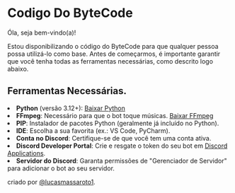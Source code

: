 # Codigo Do ByteCode
Óla, seja bem-vindo(a)!

Estou disponibilizando o código do ByteCode para que qualquer pessoa possa utilizá-lo como base. Antes de começarmos, é importante garantir que você tenha todas as ferramentas necessárias, como descrito logo abaixo.

<h2>Ferramentas Necessárias.</h2>
<li><b>Python</b> (versão 3.12+): <a href="https://www.python.org/downloads/">Baixar Python</a></li>
<li><b>FFmpeg</b>: Necessário para que o bot toque músicas. <a href="https://www.ffmpeg.org/download.html">Baixar FFmpeg</a></li>
<li><b>PIP</b>: Instalador de pacotes Python (geralmente já incluído no Python).</li>
<li><b>IDE</b>: Escolha a sua favorita (ex.: VS Code, PyCharm).</li>
<li><b>Conta no Discord</b>: Certifique-se de que você tem uma conta ativa.</li>
<li><b>Discord Developer Portal</b>: Crie e resgate o token do seu bot em <a href="https://discord.com/developers/applications">Discord Applications</a>.</li>
<li><b>Servidor do Discord</b>: Garanta permissões de "Gerenciador de Servidor" para adicionar o bot ao seu servidor.</li>



criado por <a href="https://www.tiktok.com/@lucasmassaroto1">@lucasmassaroto1</a>.
